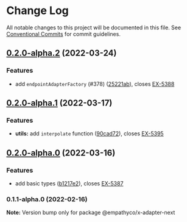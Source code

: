 # Change Log

All notable changes to this project will be documented in this file.
See [Conventional Commits](https://conventionalcommits.org) for commit guidelines.

## [0.2.0-alpha.2](https://github.com/empathyco/x/compare/@empathyco/x-adapter-next@0.2.0-alpha.1...@empathyco/x-adapter-next@0.2.0-alpha.2) (2022-03-24)

### Features

- add `endpointAdapterFactory` (#378)
  ([25221ab](https://github.com/empathyco/x/commit/25221ab2ed407f7a7f86054da3a09d64b79d891b)),
  closes [EX-5388](https://searchbroker.atlassian.net/browse/EX-5388)

## [0.2.0-alpha.1](https://github.com/empathyco/x/compare/@empathyco/x-adapter-next@0.2.0-alpha.0...@empathyco/x-adapter-next@0.2.0-alpha.1) (2022-03-17)

### Features

- **utils:** add `interpolate` function
  ([90cad72](https://github.com/empathyco/x/commit/90cad720f6705ce9d2cf933f07a982c21fe80102)),
  closes [EX-5395](https://searchbroker.atlassian.net/browse/EX-5395)

## [0.2.0-alpha.0](https://github.com/empathyco/x/compare/@empathyco/x-adapter-next@0.1.1-alpha.0...@empathyco/x-adapter-next@0.2.0-alpha.0) (2022-03-16)

### Features

- add basic types
  ([b1217e2](https://github.com/empathyco/x/commit/b1217e2a6f9fa6307a477e44ee8a96d5f8897ea3)),
  closes [EX-5387](https://searchbroker.atlassian.net/browse/EX-5387)

### 0.1.1-alpha.0 (2022-02-16)

**Note:** Version bump only for package @empathyco/x-adapter-next
